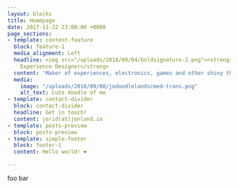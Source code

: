 ```yaml
---
layout: blocks
title: Homepage
date: 2017-11-22 23:00:00 +0000
page_sections:
- template: content-feature
  block: feature-1
  media_alignment: Left
  headline: <img src="/uploads/2018/09/04/boldsignature-2.png"><strong><br>Playable
    Experience Designer</strong>
  content: 'Maker of experiences, electronics, games and other shiny things. '
  media:
    image: "/uploads/2018/09/08/jodoodlelandscmed-trans.png"
    alt_text: Cute doodle of me
- template: contact-divider
  block: contact-divider
  headline: Get in touch!
  content: jorid(at)jonland.io
- template: posts-preview
  block: posts-preview
- template: simple-footer
  block: footer-1
  content: Hello world! ❤︎

---
```

foo bar